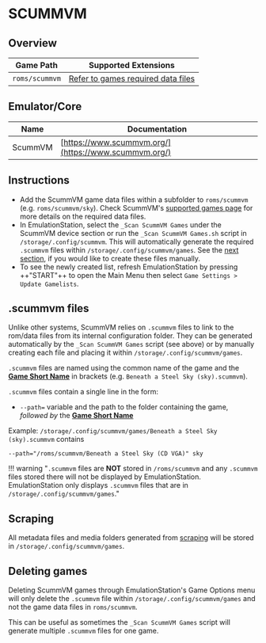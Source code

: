 # SCUMMVM

## Overview

| Game Path | Supported Extensions |
| --- | --- |
| `roms/scummvm` | [Refer to games required data files](https://wiki.scummvm.org/index.php?title=Category:Supported_Games) |

## Emulator/Core

| Name | Documentation |
| --- | --- |
| ScummVM  | [https://www.scummvm.org/](https://www.scummvm.org/) |

## Instructions

- Add the ScummVM game data files within a subfolder to `roms/scummvm` (e.g. `roms/scummvm/sky`). Check ScummVM's [supported games page](https://wiki.scummvm.org/index.php?title=Category:Supported_Games) for more details on the required data files.
- In EmulationStation, select the `_Scan ScummVM Games` under the ScummVM device section or run the `_Scan ScummVM Games.sh` script in `/storage/.config/scummvm`. This will automatically generate the required `.scummvm` files within `/storage/.config/scummvm/games`. See the [next section](#scummvm-files), if you would like to create these files manually.
- To see the newly created list, refresh EmulationStation by pressing ++"START"++ to open the Main Menu then select `Game Settings > Update Gamelists`.

## .scummvm files

Unlike other systems, ScummVM relies on `.scummvm` files to link to the rom/data files from its internal configuration folder. They can be generated automatically by the `_Scan ScummVM Games` script (see above) or by manually creating each file and placing it within `/storage/.config/scummvm/games`.

`.scummvm` files are named using the common name of the game and the <a href="https://www.scummvm.org/compatibility/"> <strong>Game Short Name</strong></a> in brackets (e.g. `Beneath a Steel Sky (sky).scummvm`).

`.scummvm` files contain a single line in the form:

* `--path=` variable and the path to the folder containing the game, *followed by* the <a href="https://www.scummvm.org/compatibility/"> <strong>Game Short Name</strong></a>

Example: `/storage/.config/scummvm/games/Beneath a Steel Sky (sky).scummvm` contains
```
--path="/roms/scummvm/Beneath a Steel Sky (CD VGA)" sky
```
!!! warning "`.scummvm` files are **NOT** stored in `/roms/scummvm` and any `.scummvm` files stored there will not be displayed by EmulationStation. EmulationStation only displays `.scummvm` files that are in `/storage/.config/scummvm/games`."

## Scraping

All metadata files and media folders generated from [scraping](../../configure/scraper) will be stored in `/storage/.config/scummvm/games`.

## Deleting games

Deleting ScummVM games through EmulationStation's Game Options menu will only delete the `.scummvm` file within `/storage/.config/scummvm/games` and not the game data files in `roms/scummvm`.

This can be useful as sometimes the `_Scan ScummVM Games` script will generate multiple `.scummvm` files for one game.
